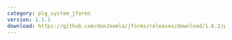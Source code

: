 ```yaml
---
category: plg_system_jforms
version: 1.1.1
download: https://github.com/donJoomla/jforms/releases/download/1.6.2/plg_system_jforms.zip
---
```


